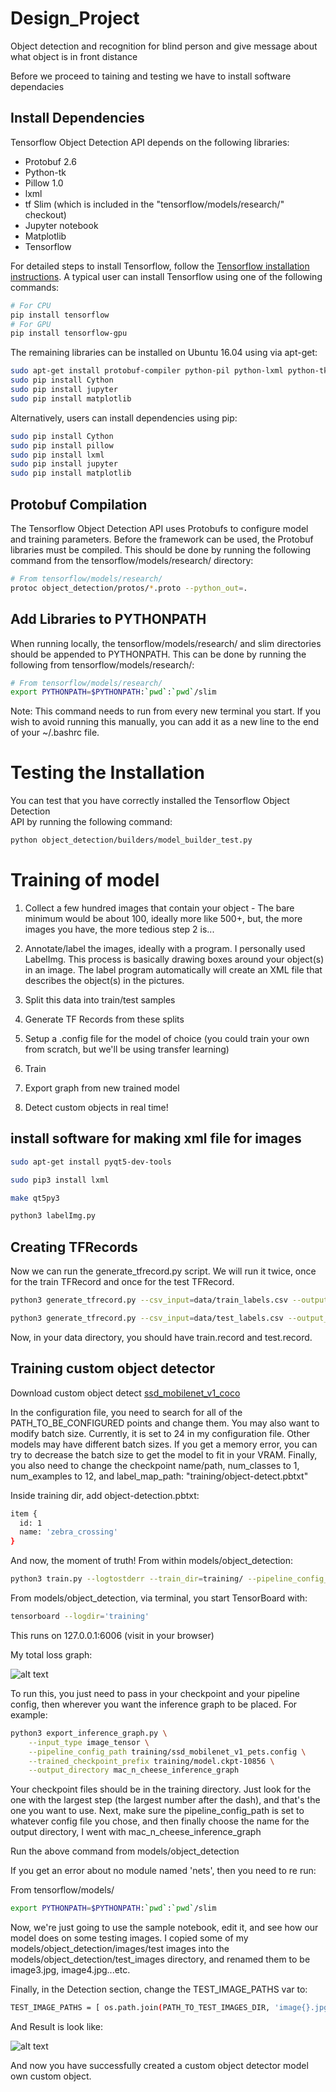 # Design_Project

Object detection and recognition for blind person and give message about what object is in front 
distance

Before we proceed to taining and testing we have to install software dependacies


## Install Dependencies

Tensorflow Object Detection API depends on the following libraries:

*   Protobuf 2.6
*   Python-tk
*   Pillow 1.0
*   lxml
*   tf Slim (which is included in the "tensorflow/models/research/" checkout)
*   Jupyter notebook
*   Matplotlib
*   Tensorflow


For detailed steps to install Tensorflow, follow the [Tensorflow installation
instructions](https://www.tensorflow.org/install/). A typical user can install
Tensorflow using one of the following commands:

``` bash
# For CPU
pip install tensorflow
# For GPU
pip install tensorflow-gpu
```

The remaining libraries can be installed on Ubuntu 16.04 using via apt-get:

``` bash
sudo apt-get install protobuf-compiler python-pil python-lxml python-tk
sudo pip install Cython
sudo pip install jupyter
sudo pip install matplotlib
```

Alternatively, users can install dependencies using pip:

``` bash
sudo pip install Cython
sudo pip install pillow
sudo pip install lxml
sudo pip install jupyter
sudo pip install matplotlib
```


## Protobuf Compilation

The Tensorflow Object Detection API uses Protobufs to configure model and
training parameters. Before the framework can be used, the Protobuf libraries
must be compiled. This should be done by running the following command from
the tensorflow/models/research/ directory:


``` bash
# From tensorflow/models/research/
protoc object_detection/protos/*.proto --python_out=.
```

## Add Libraries to PYTHONPATH

When running locally, the tensorflow/models/research/ and slim directories
should be appended to PYTHONPATH. This can be done by running the following from
tensorflow/models/research/:


``` bash
# From tensorflow/models/research/
export PYTHONPATH=$PYTHONPATH:`pwd`:`pwd`/slim
```

Note: This command needs to run from every new terminal you start. If you wish
to avoid running this manually, you can add it as a new line to the end of your
~/.bashrc file.

# Testing the Installation

You can test that you have correctly installed the Tensorflow Object Detection\
API by running the following command:

```bash
python object_detection/builders/model_builder_test.py
```


# Training of model

01. Collect a few hundred images that contain your object - The bare minimum would be about 100, ideally more like 500+, but, the more images you have, the more tedious step 2 is...

02. Annotate/label the images, ideally with a program. I personally used LabelImg. This process is basically drawing boxes around your object(s) in an image. The label program automatically will create an XML file that describes the object(s) in the pictures.

02. Split this data into train/test samples
04. Generate TF Records from these splits
05. Setup a .config file for the model of choice (you could train your own from scratch, but we'll be using transfer learning)
07. Train
09. Export graph from new trained model
10. Detect custom objects in real time!


## install software for making xml file for images

``` bash
sudo apt-get install pyqt5-dev-tools
```
```bash
sudo pip3 install lxml
```
```bash
make qt5py3
```
```bash
python3 labelImg.py
```

## Creating TFRecords

Now we can run the generate_tfrecord.py script. We will run it twice, once for the train TFRecord and once for the test TFRecord.

```bash
python3 generate_tfrecord.py --csv_input=data/train_labels.csv --output_path=data/train.record
```
```bash
python3 generate_tfrecord.py --csv_input=data/test_labels.csv --output_path=data/test.record
```
Now, in your data directory, you should have train.record and test.record.


## Training custom object detector


Download custom object detect [ssd_mobilenet_v1_coco](http://download.tensorflow.org/models/object_detection/ssd_mobilenet_v1_coco_2017_11_17.tar.gz
)


In the configuration file, you need to search for all of the PATH_TO_BE_CONFIGURED points and change them. 
You may also want to modify batch size. Currently, it is set to 24 in my configuration file. Other models 
may have different batch sizes. If you get a memory error, you can try to decrease the batch size to get
the model to fit in your VRAM. Finally, you also need to change the checkpoint name/path, num_classes to 1,
num_examples to 12, and label_map_path: "training/object-detect.pbtxt"

Inside training dir, add object-detection.pbtxt:

```bash
item {
  id: 1
  name: 'zebra_crossing'
}
```

And now, the moment of truth! From within models/object_detection:


```bash
python3 train.py --logtostderr --train_dir=training/ --pipeline_config_path=training/ssd_mobilenet_v1_pets.config
```

From models/object_detection, via terminal, you start TensorBoard with:


```bash
tensorboard --logdir='training'
```

This runs on 127.0.0.1:6006 (visit in your browser)

My total loss graph:


![alt text](https://i.imgur.com/tQbovJp.png)


To run this, you just need to pass in your checkpoint and your pipeline config, then wherever you want the inference graph to be placed. For example:

```bash
python3 export_inference_graph.py \
    --input_type image_tensor \
    --pipeline_config_path training/ssd_mobilenet_v1_pets.config \
    --trained_checkpoint_prefix training/model.ckpt-10856 \
    --output_directory mac_n_cheese_inference_graph
```

Your checkpoint files should be in the training directory. Just look for the one with the largest step (the largest number after the dash), and that's the one you want to use. Next, make sure the pipeline_config_path is set to whatever config file you chose, and then finally choose the name for the output directory, I went with mac_n_cheese_inference_graph

Run the above command from models/object_detection

If you get an error about no module named 'nets', then you need to re run:

From tensorflow/models/

```bash
export PYTHONPATH=$PYTHONPATH:`pwd`:`pwd`/slim
```

Now, we're just going to use the sample notebook, edit it, and see how our model does on some testing images. I copied some of my models/object_detection/images/test images into the models/object_detection/test_images directory, and renamed them to be image3.jpg, image4.jpg...etc.

Finally, in the Detection section, change the TEST_IMAGE_PATHS var to:

```bash
TEST_IMAGE_PATHS = [ os.path.join(PATH_TO_TEST_IMAGES_DIR, 'image{}.jpg'.format(i)) for i in range(3, 8) ]
```

And Result is look like:


![alt text](https://i.imgur.com/jRpVkpT.png)


And now you have successfully created a custom object detector model own custom object.




